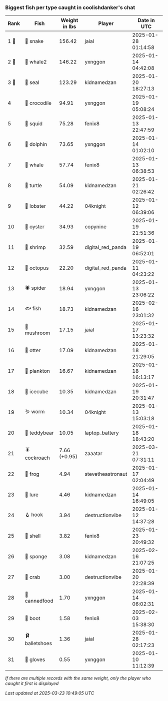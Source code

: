 ### Biggest fish per type caught in coolishdanker's chat
| Rank | Fish | Weight in lbs | Player | Date in UTC |
|------|--------|-----------|---------|------|
| 1 🥇  | 🐍 snake | 156.42 | jaial | 2025-01-28 01:14:58 |
| 2 🥈  | 🐋 whale2 | 146.22 | yxnggon | 2025-01-14 04:42:08 |
| 3 🥉  | 🦭 seal | 123.29 | kidnamedzan | 2025-01-20 18:27:13 |
| 4  | 🐊 crocodile | 94.91 | yxnggon | 2025-01-19 05:08:24 |
| 5  | 🦑 squid | 75.28 | fenix8 | 2025-01-13 22:47:59 |
| 6  | 🐬 dolphin | 73.65 | yxnggon | 2025-01-14 01:02:10 |
| 7  | 🐳 whale | 57.74 | fenix8 | 2025-01-13 06:38:53 |
| 8  | 🐢 turtle | 54.09 | kidnamedzan | 2025-01-21 02:26:42 |
| 9  | 🦞 lobster | 44.22 | 04knight | 2025-01-12 06:39:06 |
| 10  | 🦪 oyster | 34.93 | copynine | 2025-01-19 21:51:36 |
| 11  | 🦐 shrimp | 32.59 | digital_red_panda | 2025-01-19 06:52:01 |
| 12  | 🐙 octopus | 22.20 | digital_red_panda | 2025-01-11 04:23:22 |
| 13  | 🕷️ spider | 18.94 | yxnggon | 2025-01-13 23:06:22 |
| 14  | 🐟 fish | 18.73 | kidnamedzan | 2025-02-16 23:01:32 |
| 15  | 🍄 mushroom | 17.15 | jaial | 2025-01-17 13:23:32 |
| 16  | 🦦 otter | 17.09 | kidnamedzan | 2025-01-18 21:29:05 |
| 17  | 🦠 plankton | 16.67 | kidnamedzan | 2025-01-18 16:13:17 |
| 18  | 🧊 icecube | 10.35 | kidnamedzan | 2025-01-19 20:31:47 |
| 19  | 🪱 worm | 10.34 | 04knight | 2025-01-13 15:03:18 |
| 20  | 🧸 teddybear | 10.05 | laptop_battery | 2025-01-18 18:43:20 |
| 21  | 🪳 cockroach | 7.66 (+0.95) | zaaatar | 2025-03-21 07:31:11 |
| 22  | 🐸 frog | 4.94 | stevetheastronaut | 2025-01-17 02:04:49 |
| 23  | 🎏 lure | 4.46 | kidnamedzan | 2025-01-14 16:49:05 |
| 24  | 🪝 hook | 3.94 | destructionvibe | 2025-01-12 14:37:28 |
| 25  | 🐚 shell | 3.82 | fenix8 | 2025-01-23 20:49:32 |
| 26  | 🧽 sponge | 3.08 | kidnamedzan | 2025-02-16 21:07:25 |
| 27  | 🦀 crab | 3.00 | destructionvibe | 2025-01-20 22:28:39 |
| 28  | 🥫 cannedfood | 1.70 | yxnggon | 2025-01-14 06:02:31 |
| 29  | 👢 boot | 1.58 | fenix8 | 2025-02-03 15:38:30 |
| 30  | 🩰 balletshoes | 1.36 | jaial | 2025-01-28 02:17:23 |
| 31  | 🧤 gloves | 0.55 | yxnggon | 2025-01-10 11:12:39 |

_If there are multiple records with the same weight, only the player who caught it first is displayed_

_Last updated at 2025-03-23 10:49:05 UTC_